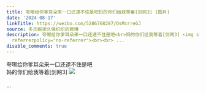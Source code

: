 ```yaml
---
title: 夸嚓给你爹耳朵来一口还逮不住是吧妈的你们给我等着[剑网3] [图片]
date: '2024-08-17'
linkTitle: https://weibo.com/5286768287/OsMcrreGJ
source: 多次婉拒久保织织的微博
description: 夸嚓给你爹耳朵来一口还逮不住是吧<br>妈的你们给我等着[剑网3] <img style="" src="https://tvax3.sinaimg.cn/large/005LMJWfgy1hsrjyyzmg1j30mz06n751.jpg"
  referrerpolicy="no-referrer"><br><br> ...
disable_comments: true
---
```

夸嚓给你爹耳朵来一口还逮不住是吧<br>妈的你们给我等着[剑网3] <img style="" src="https://tvax3.sinaimg.cn/large/005LMJWfgy1hsrjyyzmg1j30mz06n751.jpg" referrerpolicy="no-referrer"><br><br> ...
